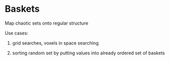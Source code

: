 Baskets
========

Map chaotic sets onto regular structure

Use cases:

1. grid searches, voxels in space searching

2. sorting random set by putting values into already ordered set of baskets